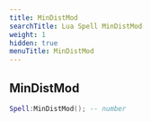 ```yaml
---
title: MinDistMod
searchTitle: Lua Spell MinDistMod
weight: 1
hidden: true
menuTitle: MinDistMod
---
```

## MinDistMod
```lua
Spell:MinDistMod(); -- number
```